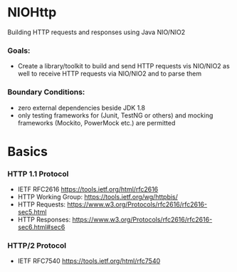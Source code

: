 # NIOHttp

Building HTTP requests and responses using Java NIO/NIO2

### Goals:
* Create a library/toolkit to build and send HTTP requests vis NIO/NIO2 as well to receive HTTP requests via NIO/NIO2 and to parse them

### Boundary Conditions:
* zero external dependencies beside JDK 1.8
* only testing frameworks for (Junit, TestNG or others) and mocking frameworks (Mockito, PowerMock etc.) are permitted

# Basics

### HTTP 1.1 Protocol

* IETF RFC2616 https://tools.ietf.org/html/rfc2616
* HTTP Working Group: https://tools.ietf.org/wg/httpbis/
* HTTP Requests: https://www.w3.org/Protocols/rfc2616/rfc2616-sec5.html
* HTTP Responses: https://www.w3.org/Protocols/rfc2616/rfc2616-sec6.html#sec6

### HTTP/2 Protocol

* IETF RFC7540 https://tools.ietf.org/html/rfc7540


